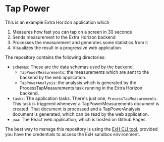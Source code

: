 # Tap Power
This is an example Extra Horizon application which 
1. Measures how fast you can tap on a screen in 30 seconds
2. Sends measurement to the Extra Horizon backend 
3. Processes the measurement and generates some statistics from it
4. Visualizes the result in a progressive web application

The repository contains the following directories:
* `schemas`: These are the data schemas used by the backend.
    * `TapPowerMeasurements`: the measurements which are sent to the backend by the web application.
    * `TapPowerAnalysis`: the analysis which is generated by the ProcessTapMeasurements task running in the Extra Horizon backend.
* `tasks`: The application tasks. There's just one, `ProcessTapMeasurements`. This task is triggered whenever a TapPowerMeasurements document is created. That document is processed and a TapPowerAnalysis document is generated, which can be read by the web application.
* `pwa`: The React web application, which is hosted on Github Pages.

The best way to manage this repository is using the [ExH CLI tool](https://github.com/ExtraHorizon/exh-cli), provided you have the credentials to access the ExH sandbox environment.
